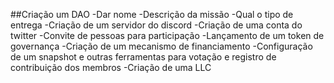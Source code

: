 ##Criação um DAO
-Dar nome
-Descrição da missão
-Qual o tipo de entrega
-Criação de um servidor do discord
-Criação de uma conta do twitter
-Convite de pessoas para participação
-Lançamento de um token de governança
-Criação de um mecanismo de financiamento
-Configuração de um snapshot e outras ferramentas para votação e registro de contribuição dos membros
-Criação de uma LLC